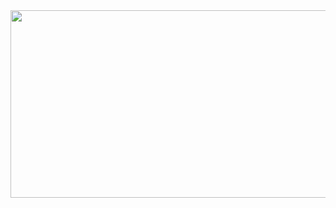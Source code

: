 <div align="center">
  <img src="[https://medium.com/@vishnuvijayanpv/deep-reinforcement-learning-value-functions-dqn-actor-critic-method-backpropagation-through-83a277d8c38d](https://www.geeksforgeeks.org/deep-q-learning/)" width="600" height="300"/>
</div>

